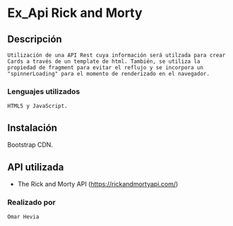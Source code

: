 # Ex_Api Rick and Morty

## Descripción
```
Utilización de una API Rest cuya información será utilzada para crear Cards a través de un template de html. También, se utiliza la propiedad de fragment para evitar el reflujo y se incorpora un "spinnerLoading" para el momento de renderizado en el navegador.
```
### Lenguajes utilizados
```
HTML5 y JavaScript.
```
## Instalación

Bootstrap CDN.

## API utilizada

- The Rick and Morty API (https://rickandmortyapi.com/)

### Realizado por
```
Omar Hevia 
```